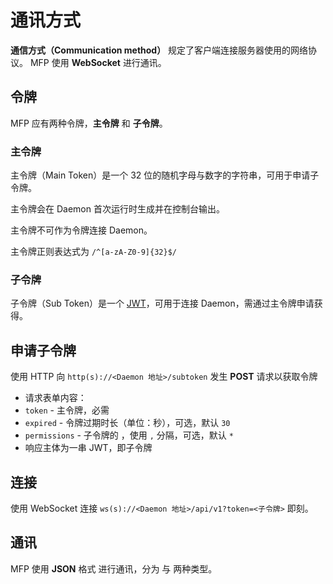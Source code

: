 # 通讯方式

**通信方式（Communication method）** 规定了客户端连接服务器使用的网络协议。
<tooltip term="mfp">MFP</tooltip> 使用 **WebSocket** 进行通讯。

## 令牌

<tooltip term="mfp">MFP</tooltip> 应有两种令牌，**主令牌** 和 **子令牌**。

### 主令牌

主令牌（Main Token）是一个 32 位的随机字母与数字的字符串，可用于申请子令牌。

主令牌会在 <tooltip term="daemon">Daemon</tooltip> 首次运行时生成并在控制台输出。

主令牌不可作为令牌连接 <tooltip term="daemon">Daemon</tooltip>。

<tip>
主令牌正则表达式为 <code>/^[a-zA-Z0-9]{32}$/</code>
</tip>

### 子令牌

子令牌（Sub Token）是一个 [JWT](https://jwt.io/)，可用于连接 <tooltip term="daemon">Daemon</tooltip>，需通过主令牌申请获得。

## 申请子令牌

使用 HTTP 向 `http(s)://<Daemon 地址>/subtoken` 发生 **POST** 请求以获取令牌

* 请求表单内容：
* `token` - 主令牌，必需
* `expired` - 令牌过期时长（单位：秒），可选，默认 `30`
* `permissions` - 子令牌的 [](permissions.md)，使用 `,` 分隔，可选，默认 `*`
* 响应主体为一串 JWT，即子令牌

## 连接

使用 WebSocket 连接 `ws(s)://<Daemon 地址>/api/v1?token=<子令牌>` 即刻。

## 通讯

<tooltip term="mfp">MFP</tooltip> 使用 **JSON** 格式 进行通讯，分为 [](action.md) 与 [](event.md) 两种类型。